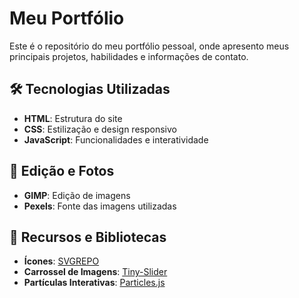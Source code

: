 # Meu Portfólio

Este é o repositório do meu portfólio pessoal, onde apresento meus principais projetos, habilidades e informações de contato.

## 🛠️ Tecnologias Utilizadas

- **HTML**: Estrutura do site
- **CSS**: Estilização e design responsivo
- **JavaScript**: Funcionalidades e interatividade

## 🎨 Edição e Fotos

- **GIMP**: Edição de imagens
- **Pexels**: Fonte das imagens utilizadas

## 🔧 Recursos e Bibliotecas

- **Ícones**: [SVGREPO](https://www.svgrepo.com/)
- **Carrossel de Imagens**: [Tiny-Slider](https://github.com/ganlanyuan/tiny-slider)
- **Partículas Interativas**: [Particles.js](https://vincentgarreau.com/particles.js/)
